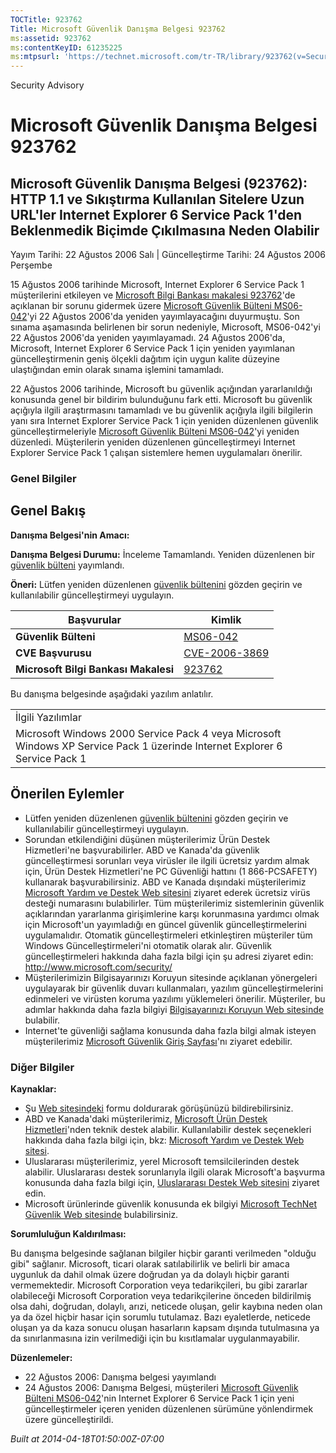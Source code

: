 ```yaml
---
TOCTitle: 923762
Title: Microsoft Güvenlik Danışma Belgesi 923762
ms:assetid: 923762
ms:contentKeyID: 61235225
ms:mtpsurl: 'https://technet.microsoft.com/tr-TR/library/923762(v=Security.10)'
---
```


Security Advisory

Microsoft Güvenlik Danışma Belgesi 923762
=========================================

Microsoft Güvenlik Danışma Belgesi (923762): HTTP 1.1 ve Sıkıştırma Kullanılan Sitelere Uzun URL'ler Internet Explorer 6 Service Pack 1'den Beklenmedik Biçimde Çıkılmasına Neden Olabilir
------------------------------------------------------------------------------------------------------------------------------------------------------------------------------------------

Yayım Tarihi: 22 Ağustos 2006 Salı | Güncelleştirme Tarihi: 24 Ağustos 2006 Perşembe

15 Ağustos 2006 tarihinde Microsoft, Internet Explorer 6 Service Pack 1 müşterilerini etkileyen ve [Microsoft Bilgi Bankası makalesi 923762](http://support.microsoft.com/kb/923762/)'de açıklanan bir sorunu gidermek üzere [Microsoft Güvenlik Bülteni MS06-042](http://technet.microsoft.com/security/bulletin/ms06-042)'yi 22 Ağustos 2006'da yeniden yayımlayacağını duyurmuştu. Son sınama aşamasında belirlenen bir sorun nedeniyle, Microsoft, MS06-042'yi 22 Ağustos 2006'da yeniden yayımlayamadı. 24 Ağustos 2006'da, Microsoft, Internet Explorer 6 Service Pack 1 için yeniden yayımlanan güncelleştirmenin geniş ölçekli dağıtım için uygun kalite düzeyine ulaştığından emin olarak sınama işlemini tamamladı.

22 Ağustos 2006 tarihinde, Microsoft bu güvenlik açığından yararlanıldığı konusunda genel bir bildirim bulunduğunu fark etti. Microsoft bu güvenlik açığıyla ilgili araştırmasını tamamladı ve bu güvenlik açığıyla ilgili bilgilerin yanı sıra Internet Explorer Service Pack 1 için yeniden düzenlenen güvenlik güncelleştirmeleriyle [Microsoft Güvenlik Bülteni MS06-042](http://technet.microsoft.com/security/bulletin/ms06-042)'yi yeniden düzenledi. Müşterilerin yeniden düzenlenen güncelleştirmeyi Internet Explorer Service Pack 1 çalışan sistemlere hemen uygulamaları önerilir.

### Genel Bilgiler

Genel Bakış
-----------

<span></span>
**Danışma Belgesi'nin Amacı:**

**Danışma Belgesi Durumu:** İnceleme Tamamlandı. Yeniden düzenlenen bir [güvenlik bülteni](http://technet.microsoft.com/security/bulletin/ms06-042) yayımlandı.

**Öneri:** Lütfen yeniden düzenlenen [güvenlik bültenini](http://technet.microsoft.com/security/bulletin/ms06-042) gözden geçirin ve kullanılabilir güncelleştirmeyi uygulayın.

| Başvurular                           | Kimlik                                                                           |
|--------------------------------------|----------------------------------------------------------------------------------|
| **Güvenlik Bülteni**                 | [MS06-042](http://technet.microsoft.com/security/bulletin/ms06-042)              |
| **CVE Başvurusu**                    | [CVE-2006-3869](http://www.cve.mitre.org/cgi-bin/cvename.cgi?name=cve-2006-3869) |
| **Microsoft Bilgi Bankası Makalesi** | [923762](http://support.microsoft.com/kb/923762)                                 |

Bu danışma belgesinde aşağıdaki yazılım anlatılır.

|                                                                                                                            |
|----------------------------------------------------------------------------------------------------------------------------|
| İlgili Yazılımlar                                                                                                          |
| Microsoft Windows 2000 Service Pack 4 veya Microsoft Windows XP Service Pack 1 üzerinde Internet Explorer 6 Service Pack 1 |

Önerilen Eylemler
-----------------

<span></span>
-   Lütfen yeniden düzenlenen [güvenlik bültenini](http://technet.microsoft.com/security/bulletin/ms06-042) gözden geçirin ve kullanılabilir güncelleştirmeyi uygulayın.
-   Sorundan etkilendiğini düşünen müşterilerimiz Ürün Destek Hizmetleri'ne başvurabilirler. ABD ve Kanada'da güvenlik güncelleştirmesi sorunları veya virüsler ile ilgili ücretsiz yardım almak için, Ürün Destek Hizmetleri'ne PC Güvenliği hattını (1 866-PCSAFETY) kullanarak başvurabilirsiniz. ABD ve Kanada dışındaki müşterilerimiz [Microsoft Yardım ve Destek Web sitesini](http://support.microsoft.com/security/) ziyaret ederek ücretsiz virüs desteği numarasını bulabilirler.
    Tüm müşterilerimiz sistemlerinin güvenlik açıklarından yararlanma girişimlerine karşı korunmasına yardımcı olmak için Microsoft'un yayımladığı en güncel güvenlik güncelleştirmelerini uygulamalıdır. Otomatik güncelleştirmeleri etkinleştiren müşteriler tüm Windows Güncelleştirmeleri'ni otomatik olarak alır. Güvenlik güncelleştirmeleri hakkında daha fazla bilgi için şu adresi ziyaret edin: <http://www.microsoft.com/security/>
-   Müşterilerimizin Bilgisayarınızı Koruyun sitesinde açıklanan yönergeleri uygulayarak bir güvenlik duvarı kullanmaları, yazılım güncelleştirmelerini edinmeleri ve virüsten koruma yazılımı yüklemeleri önerilir. Müşteriler, bu adımlar hakkında daha fazla bilgiyi [Bilgisayarınızı Koruyun Web sitesinde](http://www.microsoft.com/turkiye/guvenlik/koruma.mspx) bulabilir.
-   Internet'te güvenliği sağlama konusunda daha fazla bilgi almak isteyen müşterilerimiz [Microsoft Güvenlik Giriş Sayfası](http://www.microsoft.com/security)'nı ziyaret edebilir.

### Diğer Bilgiler

**Kaynaklar:**

-   Şu [Web sitesindeki](https://support.microsoft.com/common/survey.aspx?scid=sw;en;1257&amp;showpage=1&amp;ws=technet&amp;sd=tech) formu doldurarak görüşünüzü bildirebilirsiniz.
-   ABD ve Kanada'daki müşterilerimiz, [Microsoft Ürün Destek Hizmetleri](http://go.microsoft.com/fwlink/?linkid=21131)'nden teknik destek alabilir. Kullanılabilir destek seçenekleri hakkında daha fazla bilgi için, bkz: [Microsoft Yardım ve Destek Web sitesi](http://support.microsoft.com/).
-   Uluslararası müşterilerimiz, yerel Microsoft temsilcilerinden destek alabilir. Uluslararası destek sorunlarıyla ilgili olarak Microsoft'a başvurma konusunda daha fazla bilgi için, [Uluslararası Destek Web sitesini](http://go.microsoft.com/fwlink/?linkid=21155) ziyaret edin.
-   Microsoft ürünlerinde güvenlik konusunda ek bilgiyi [Microsoft TechNet Güvenlik Web sitesinde](http://go.microsoft.com/fwlink/?linkid=21132) bulabilirsiniz.

**Sorumluluğun Kaldırılması:**

Bu danışma belgesinde sağlanan bilgiler hiçbir garanti verilmeden "olduğu gibi" sağlanır. Microsoft, ticari olarak satılabilirlik ve belirli bir amaca uygunluk da dahil olmak üzere doğrudan ya da dolaylı hiçbir garanti vermemektedir. Microsoft Corporation veya tedarikçileri, bu gibi zararlar olabileceği Microsoft Corporation veya tedarikçilerine önceden bildirilmiş olsa dahi, doğrudan, dolaylı, arızi, neticede oluşan, gelir kaybına neden olan ya da özel hiçbir hasar için sorumlu tutulamaz. Bazı eyaletlerde, neticede oluşan ya da kaza sonucu oluşan hasarların kapsam dışında tutulmasına ya da sınırlanmasına izin verilmediği için bu kısıtlamalar uygulanmayabilir.

**Düzenlemeler:**

-   22 Ağustos 2006: Danışma belgesi yayımlandı
-   24 Ağustos 2006: Danışma Belgesi, müşterileri [Microsoft Güvenlik Bülteni MS06-042](http://technet.microsoft.com/security/bulletin/ms06-042)'nin Internet Explorer 6 Service Pack 1 için yeni güncelleştirmeler içeren yeniden düzenlenen sürümüne yönlendirmek üzere güncelleştirildi.

*Built at 2014-04-18T01:50:00Z-07:00*
